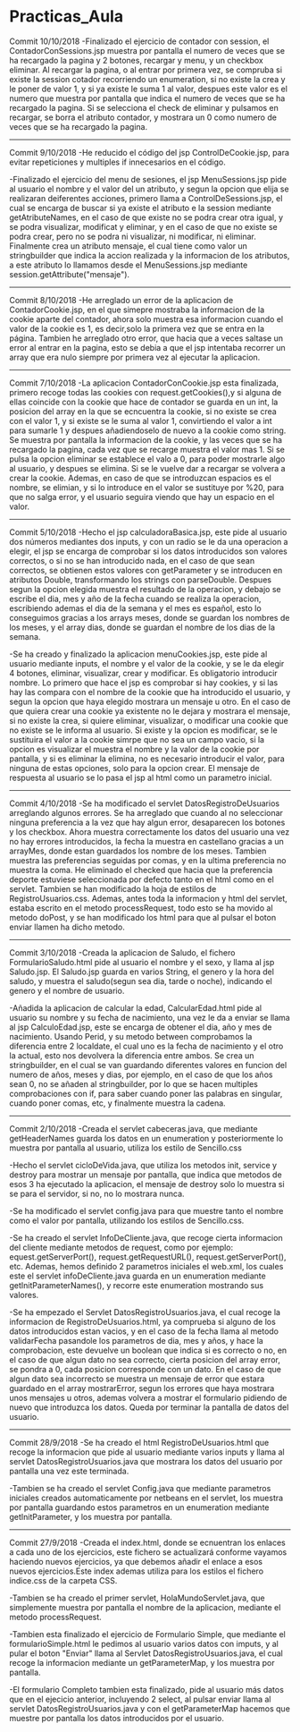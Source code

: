 # Practicas_Aula
Commit 10/10/2018
-Finalizado el ejercicio de contador con session, el ContadorConSessions.jsp muestra por pantalla el numero de veces que se ha recargado la pagina
y 2 botones, recargar y menu, y un checkbox eliminar. Al recargar la pagina, o al entrar por primera vez, se compruba si existe la session cotador
recorriendo un enumeration, si no existe la crea y le poner de valor 1, y si ya existe le suma 1 al valor, despues este valor es el numero que 
muestra por pantalla que indica el numero de veces que se ha recargado la pagina. Si se selecciona el check de eliminar y pulsamos en recargar,
se borra el atributo contador, y mostrara un 0 como numero de veces que se ha recargado la pagina.


----------------
Commit 9/10/2018
-He reducido el código del jsp ControlDeCookie.jsp, para evitar repeticiones y multiples if innecesarios en el código.

-Finalizado el ejercicio del menu de sesiones, el jsp MenuSessions.jsp pide al usuario el nombre y el valor del un atributo, y segun la opcion
que elija se realizaran deiferentes acciones, primero llama a ControlDeSessions.jsp, el cual se encarga de buscar si ya existe el atributo e la session
mediante getAtributeNames, en el caso de que existe no se podra crear otra igual, y se podra visualizar, modificat y eliminar, y en el caso de que no
existe se podra crear, pero no se podra ni visualizar, ni modificar, ni eliminar. Finalmente crea un atributo mensaje, el cual tiene
como valor un stringbuilder que indica la accion realizada y la informacion de los atributos, a este atributo lo llamamos desde el MenuSessions.jsp
mediante session.getAttribute("mensaje").

 
----------------
Commit 8/10/2018
-He arreglado un error de la aplicacion de ContadorCookie.jsp, en el que simepre mostraba la informacion de la cookie aparte del contador,
ahora solo muestra esa informacion cuando el valor de la cookie es 1, es decir,solo la primera vez que se entra en la página.
Tambien he arreglado otro error, que hacia que a veces saltase un error al entrar en la pagina,
esto se debia a que el jsp intentaba recorrer un array que era nulo siempre por primera vez al ejecutar la aplicacion.




----------------
Commit 7/10/2018
-La aplicacion ContadorConCookie.jsp esta finalizada, primero recoge todas las cookies con request.getCookies(),y si alguna de ellas coincide con
la cookie que hace de contador se guarda en un int, la posicion del array en la que se ecncuentra la cookie, si no existe se crea con el valor 1,
y si existe se le suma al valor 1, convirtiendo el valor a int para sumarle 1 y despues añadiendoselo de nuevo a la cookie como string.
Se muestra por pantalla la informacion de la cookie, y las veces que se ha recargado la pagina, cada vez que se recarge muestra el valor mas 1.
Si se pulsa la opcion eliminar se establece el valo a 0, para poder mostrarle algo al usuario, y despues se elimina. Si se le vuelve dar a recargar
se volvera a crear la cookie. Ademas, en caso de que se introduzcan espacios es el nombre, se elimian, y si lo introduce en el valor se sustituye
por %20, para que no salga error, y el usuario seguira viendo que hay un espacio en el valor.




----------------
Commit 5/10/2018
-Hecho el jsp calculadoraBasica.jsp, este pide al usuario dos números mediantes dos inputs, y con un radio se le da una operacion a elegir,
el jsp se encarga de comprobar si los datos introducidos son valores correctos, o si no se han introducido nada, en el caso de que sean correctos,
se obtienen estos valores con getParameter y se introducen en atributos Double, transformando los strings con parseDouble.
Despues segun la opcion elegida muestra el resultado de la operacion, y debajo se escribe el dia, mes y año de la fecha cuando se realiza la operacion,
escribiendo ademas el dia de la semana y el mes es español, esto lo conseguimos gracias a los arrays meses, donde se guardan los nombres de los meses,
y el array dias, donde se guardan el nombre de los dias de la semana.

-Se ha creado y finalizado la aplicacion menuCookies.jsp, este pide al usuario mediante inputs, el nombre y el valor de la cookie, y se le da elegir
4 botones, eliminar, visualizar, crear y modificar. Es obligatorio introducir nombre. Lo primero que hace el jsp es comprobar si hay cookies, y si las hay
las compara con el nombre de la cookie que ha introducido el usuario, y segun la opcion que haya elegido mostrara un mensaje u otro.
En el caso de que quiera crear una cookie ya existente no le dejara y mostrara el mensaje, si no existe la crea, si quiere eliminar, visualizar, o modificar
una cookie que no existe se le informa al usuario. Si existe y la opcion es modificar, se le sustituira el valor a la cookie simrpe que no sea un campo vacio,
si la opcion es visualizar el muestra el nombre y la valor de la cookie por pantalla, y si es eliminar la elimina, no es necesario introducir el valor,
para ninguna de estas opciones, solo para la opcion crear.
El mensaje de respuesta al usuario se lo pasa el jsp al html como un parametro inicial.






----------------
Commit 4/10/2018
-Se ha modificado el servlet DatosRegistroDeUsuarios arreglando algunos errores.
Se ha arreglado que cuando al no seleccionar ninguna preferencia a la vez que hay algun error, desaparecen los botones y los checkbox.
Ahora muestra correctamente los datos del usuario una vez no hay errores introducidos, la fecha la muestra en castellano gracias a un arrayMes,
donde estan guardados los nombre de los meses. Tambien muestra las preferencias seguidas por comas, y en la ultima preferencia no muestra la coma.
He eliminado el checked que hacia que la preferencia deporte estuviese seleccionada por defecto tanto en el html como en el servlet.
Tambien se han modificado la hoja de estilos de RegistroUsuarios.css.
Ademas, antes toda la informacion y html del servlet, estaba escrito en el metodo processRequest, todo esto se ha movido al metodo doPost, y
se han modificado los html para que al pulsar el boton enviar llamen ha dicho metodo.






----------------
Commit 3/10/2018
-Creada la aplicacion de Saludo, el fichero FormularioSaludo.html pide al usuario el nombre y el sexo, y llama al jsp Saludo.jsp.
El Saludo.jsp guarda en varios String, el genero y la hora del saludo, y muestra el saludo(segun sea dia, tarde o noche),
indicando el genero y el nombre de usuario.

-Añadida la aplicacion de calcular la edad, CalcularEdad.html  pide al usuario su nombre y su fecha de nacimiento, una vez le da a enviar se llama al jsp CalculoEdad.jsp,
este se encarga de obtener el dia, año y mes de nacimiento. Usando Perid, y su metodo between comprobamos la diferencia entre 2 localdate, el cual
uno es la fecha de nacimiento y el otro la actual, esto nos devolvera la diferencia entre ambos. Se crea un stringbuilder, en el cual se van
guardando diferentes valores en funcion del numero de años, meses y dias, por ejemplo, en el caso de que los años sean 0, no se añaden al stringbuilder,
por lo que se hacen multiples comprobaciones con if, para saber cuando poner las palabras en singular, cuando poner comas, etc, y finalmente muestra la cadena.







----------------
Commit 2/10/2018
-Creada el servlet cabeceras.java, que mediante getHeaderNames guarda los datos en un enumeration y posteriormente lo muestra
por pantalla al usuario, utiliza los estilo de Sencillo.css

-Hecho el servlet cicloDeVida.java, que utiliza los metodos init, service y destroy para mostrar un mensaje por pantalla, que indica que
metodos de esos 3 ha ejecutado la aplicacion, el mensaje de destroy solo lo muestra si se para el servidor, si no, no lo mostrara nunca.

-Se ha modificado el servlet config.java para que muestre tanto el nombre como el valor por pantalla, utilizando los estilos de Sencillo.css.

-Se ha creado el servlet InfoDeCliente.java, que recoge cierta informacion del cliente mediante metodos de request, como por ejemplo:
equest.getServerPort(), request.getRequestURL(), request.getServerPort(), etc. Ademas, hemos definido 2 parametros iniciales el web.xml,
los cuales este el servlet infoDeCliente.java guarda en un enumeration mediante getInitParameterNames(), y recorre este enumeration mostrando sus valores.

-Se ha empezado el Servlet DatosRegistroUsuarios.java, el cual recoge la informacion de RegistroDeUsuarios.html, ya comprueba si alguno de los datos
introducidos estan vacios, y en el caso de la fecha llama al metodo validarFecha pasandole los parametros de dia, mes y años, y hace la comprobacion,
este devuelve un boolean que indica si es correcto o no, en el caso de que algun dato no sea correcto, cierta posicion del array error, se pondra a 0,
cada posicion corresponde con un dato. En el caso de que algun dato sea incorrecto se muestra un mensaje de error que estara guardado en el array
mostrarError, segun los errores que haya mostrara unos mensajes u otros, ademas volvera a mostrar el formulario pidiendo de nuevo que introduzca los datos.
Queda por terminar la pantalla de datos del usuario.







----------------
Commit 28/9/2018
-Se ha creado el html RegistroDeUsuarios.html que recoge la informacion que pide al usuario mediante varios inputs y llama al servlet DatosRegistroUsuarios.java
que mostrara los datos del usuario por pantalla una vez este terminada.

-Tambien se ha creado el servlet Config.java que mediante parametros iniciales creados automaticamente por netbeans en el servlet, los muestra
por pantalla guardando estos parametros en un enumeration mediante getInitParameter, y los muestra por pantalla.






----------------
Commit 27/9/2018
-Creada el index.html, donde se ecnuentran los enlaces a cada uno de los ejercicios, este fichero se actualizará
conforme vayamos haciendo nuevos ejercicios, ya que debemos añadir el enlace a esos nuevos ejercicios.Este index ademas utiliza
para los estilos el fichero indice.css de la carpeta CSS.

-Tambien se ha creado el primer servlet, HolaMundoServlet.java, que simplemente muestra por pantalla el nombre de la aplicacion, mediante el metodo
processRequest.

-Tambien esta finalizado el ejercicio de Formulario Simple, que mediante el formularioSimple.html le pedimos al usuario varios datos con imputs,
y al pular el boton "Enviar" llama al Servlet DatosRegistroUsuarios.java, el cual recoge la informacion mediante un getParameterMap,
y los muestra por pantalla.

-El formulario Completo tambien esta finalizado, pide al usuario más datos que en el ejecicio anterior, incluyendo 2 select, al pulsar enviar llama al
servlet DatosRegistroUsuarios.java y con el getParameterMap hacemos que muestre por pantalla los datos introducidos por el usuario.

